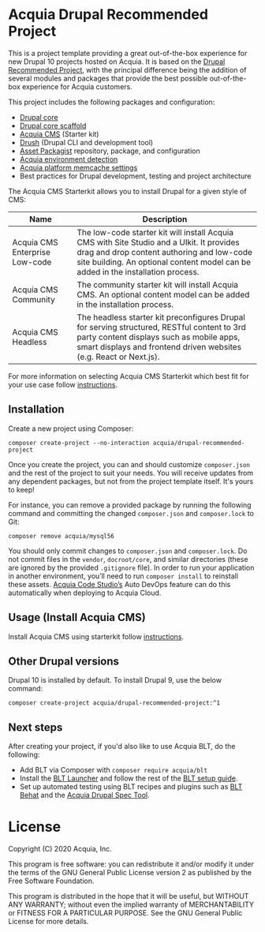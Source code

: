 Acquia Drupal Recommended Project
====

This is a project template providing a great out-of-the-box experience for new
Drupal 10 projects hosted on Acquia. It is based on the [Drupal Recommended
Project](https://github.com/drupal/recommended-project/tree/9.0.x), with the
principal difference being the addition of several modules and packages that
provide the best possible out-of-the-box experience for Acquia customers.

This project includes the following packages and configuration:
* [Drupal core](https://www.drupal.org/project/drupal)
* [Drupal core scaffold](https://www.drupal.org/docs/develop/using-composer/using-drupals-composer-scaffold)
* [Acquia CMS](https://github.com/acquia/acquia-cms-starterkit) (Starter kit)
* [Drush](https://github.com/drush-ops/drush) (Drupal CLI and development tool)
* [Asset Packagist](https://asset-packagist.org/) repository, package, and configuration
* [Acquia environment detection](https://github.com/acquia/drupal-environment-detector)
* [Acquia platform memcache settings](https://github.com/acquia/memcache-settings)
* Best practices for Drupal development, testing and project architecture

The Acquia CMS Starterkit allows you to install Drupal for a given style of CMS:

| Name  | Description |
| ------------- | ------------- |
| Acquia CMS Enterprise Low-code  | The low-code starter kit will install Acquia CMS with Site Studio and a UIkit. It provides drag and drop content authoring and low-code site building. An optional content model can be added in the installation process.  |
| Acquia CMS Community  | The community starter kit will install Acquia CMS. An optional content model can be added in the installation process.  |
| Acquia CMS Headless  | The headless starter kit preconfigures Drupal for serving structured, RESTful content to 3rd party content displays such as mobile apps, smart displays and frontend driven websites (e.g. React or Next.js).  |

For more information on selecting Acquia CMS Starterkit which best fit for
your use case follow
[instructions](https://docs.acquia.com/acquia-cms/install-cms).

## Installation

Create a new project using Composer:
```
composer create-project --no-interaction acquia/drupal-recommended-project
```

Once you create the project, you can and should customize `composer.json` and
the rest of the project to suit your needs. You will receive updates from any
dependent packages, but not from the project template itself. It's yours to
keep!

For instance, you can remove a provided package by running the following command
 and committing the changed `composer.json` and `composer.lock` to Git:
```
composer remove acquia/mysql56
```

You should only commit changes to `composer.json` and `composer.lock`. Do not
commit files in the `vendor`, `docroot/core`, and similar directories (these are
   ignored by the provided `.gitignore` file). In order to run your application
   in another environment, you’ll need to run `composer install` to reinstall
   these assets. [Acquia Code Studio’s](https://docs.acquia.com/code-studio/)
   Auto DevOps feature can do this automatically when deploying to Acquia Cloud.

## Usage (Install Acquia CMS)

Install Acquia CMS using starterkit follow
[instructions](https://docs.acquia.com/acquia-cms/using-split-commands).


## Other Drupal versions

Drupal 10 is installed by default. To install Drupal 9, use the below command:
```
composer create-project acquia/drupal-recommended-project:^1
```

## Next steps

After creating your project, if you'd also like to use Acquia BLT, do the
following:
* Add BLT via Composer with `composer require acquia/blt`
* Install the [BLT Launcher](https://github.com/acquia/blt-launcher) and follow
the rest of the
[BLT setup guide](https://docs.acquia.com/blt/install/next-steps/).
* Set up automated testing using BLT recipes and plugins such as
[BLT Behat](https://github.com/acquia/blt-behat) and the
[Acquia Drupal Spec Tool](https://github.com/acquia/drupal-spec-tool).

# License

Copyright (C) 2020 Acquia, Inc.

This program is free software: you can redistribute it and/or modify it under
the terms of the GNU General Public License version 2 as published by the Free
Software Foundation.

This program is distributed in the hope that it will be useful, but WITHOUT ANY
WARRANTY; without even the implied warranty of MERCHANTABILITY or FITNESS FOR A
PARTICULAR PURPOSE.  See the GNU General Public License for more details.
